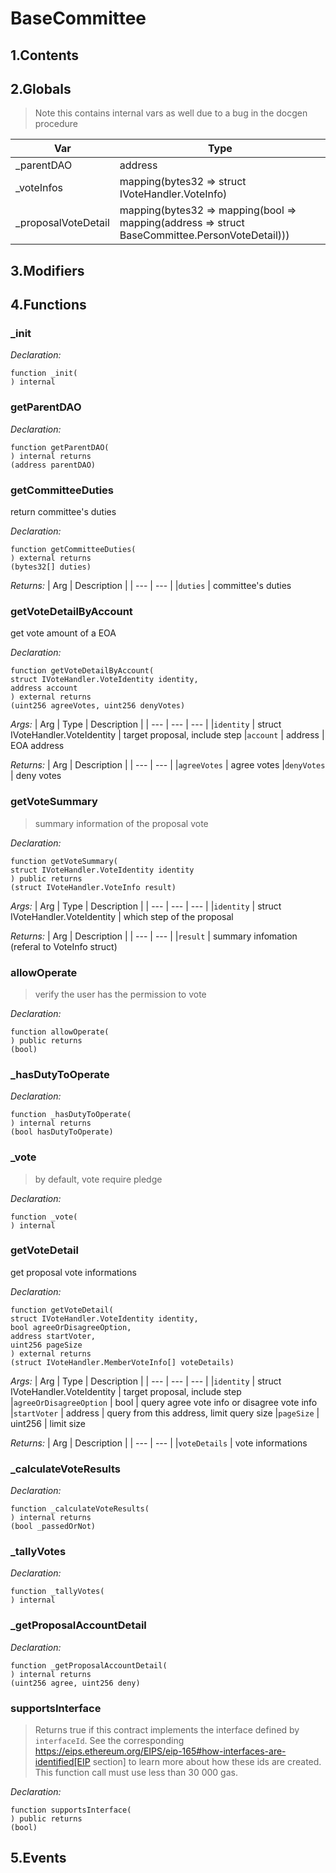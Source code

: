 # BaseCommittee





## 1.Contents
<!-- START doctoc -->
<!-- END doctoc -->

## 2.Globals

> Note this contains internal vars as well due to a bug in the docgen procedure

| Var | Type |
| --- | --- |
| _parentDAO | address |
| _voteInfos | mapping(bytes32 => struct IVoteHandler.VoteInfo) |
| _proposalVoteDetail | mapping(bytes32 => mapping(bool => mapping(address => struct BaseCommittee.PersonVoteDetail))) |

## 3.Modifiers

## 4.Functions

### _init



*Declaration:*
```solidity
function _init(
) internal
```




### getParentDAO



*Declaration:*
```solidity
function getParentDAO(
) internal returns
(address parentDAO)
```




### getCommitteeDuties
return committee's duties



*Declaration:*
```solidity
function getCommitteeDuties(
) external returns
(bytes32[] duties)
```


*Returns:*
| Arg | Description |
| --- | --- |
|`duties` | committee's duties

### getVoteDetailByAccount
get vote amount of a EOA



*Declaration:*
```solidity
function getVoteDetailByAccount(
struct IVoteHandler.VoteIdentity identity,
address account
) external returns
(uint256 agreeVotes, uint256 denyVotes)
```

*Args:*
| Arg | Type | Description |
| --- | --- | --- |
|`identity` | struct IVoteHandler.VoteIdentity | target proposal, include step
|`account` | address | EOA address

*Returns:*
| Arg | Description |
| --- | --- |
|`agreeVotes` | agree votes
|`denyVotes` | deny votes

### getVoteSummary

> summary information of the proposal vote


*Declaration:*
```solidity
function getVoteSummary(
struct IVoteHandler.VoteIdentity identity
) public returns
(struct IVoteHandler.VoteInfo result)
```

*Args:*
| Arg | Type | Description |
| --- | --- | --- |
|`identity` | struct IVoteHandler.VoteIdentity | which step of the proposal

*Returns:*
| Arg | Description |
| --- | --- |
|`result` | summary infomation (referal to VoteInfo struct)

### allowOperate

> verify the user has the permission to vote

*Declaration:*
```solidity
function allowOperate(
) public returns
(bool)
```




### _hasDutyToOperate



*Declaration:*
```solidity
function _hasDutyToOperate(
) internal returns
(bool hasDutyToOperate)
```




### _vote

> by default, vote require pledge

*Declaration:*
```solidity
function _vote(
) internal
```




### getVoteDetail
get proposal vote informations



*Declaration:*
```solidity
function getVoteDetail(
struct IVoteHandler.VoteIdentity identity,
bool agreeOrDisagreeOption,
address startVoter,
uint256 pageSize
) external returns
(struct IVoteHandler.MemberVoteInfo[] voteDetails)
```

*Args:*
| Arg | Type | Description |
| --- | --- | --- |
|`identity` | struct IVoteHandler.VoteIdentity | target proposal, include step
|`agreeOrDisagreeOption` | bool | query agree vote info or disagree vote info
|`startVoter` | address | query from this address, limit query size
|`pageSize` | uint256 | limit size

*Returns:*
| Arg | Description |
| --- | --- |
|`voteDetails` | vote informations

### _calculateVoteResults



*Declaration:*
```solidity
function _calculateVoteResults(
) internal returns
(bool _passedOrNot)
```




### _tallyVotes



*Declaration:*
```solidity
function _tallyVotes(
) internal
```




### _getProposalAccountDetail



*Declaration:*
```solidity
function _getProposalAccountDetail(
) internal returns
(uint256 agree, uint256 deny)
```




### supportsInterface

> Returns true if this contract implements the interface defined by
`interfaceId`. See the corresponding
https://eips.ethereum.org/EIPS/eip-165#how-interfaces-are-identified[EIP section]
to learn more about how these ids are created.
This function call must use less than 30 000 gas.

*Declaration:*
```solidity
function supportsInterface(
) public returns
(bool)
```




## 5.Events

